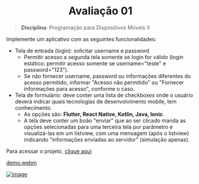 <h1 align="center">Avaliação 01</h1>

> **Disciplina**: Programação para Dispositivos Móveis II

Implemente um aplicativo com as seguintes funcionalidades:

- Tela de entrada (login): solicitar username e password
  - Permitir acesso a segunda tela somente se login for válido (login estático: permitir acesso somente se username="teste" e password="123").
  - Se não fornecer username, password ou informações diferentes do acesso permitido, informar "Acesso não permitido" ou "Fornecer informações para acesso", conforme o caso.
- Tela de formulário: deve conter uma lista de checkboxes onde o usuário deverá indicar quais tecnologias de desenvolvimento mobile, tem conhecimento.
  - As opções são: **Flutter, React Native, Kotlin, Java, Ionic**.
  - A tela deve conter um boão "enviar" que ao ser clicado manda as opções selecionadas para uma terceira tela por parâmetro e visualizá-las em um listview, com uma mensagem (após o listview) indicando "informações enviadas ao servidor" (simulação apenas).

Para acessar o projeto, [clique aqui](https://z0g806u20g90.zapp.page/#/)

[demo.webm](https://github.com/MariaGabrielaReis/pdm-test-01-quiz/assets/69374340/27cb52c2-c03a-4a62-99b6-d988f9fc563f)

[![image](https://img.shields.io/badge/✨%20Maria%20Gabriela%20Reis,%202023-LinkedIn-009973?style=flat-square)](https://www.linkedin.com/in/mariagabrielareis/)
